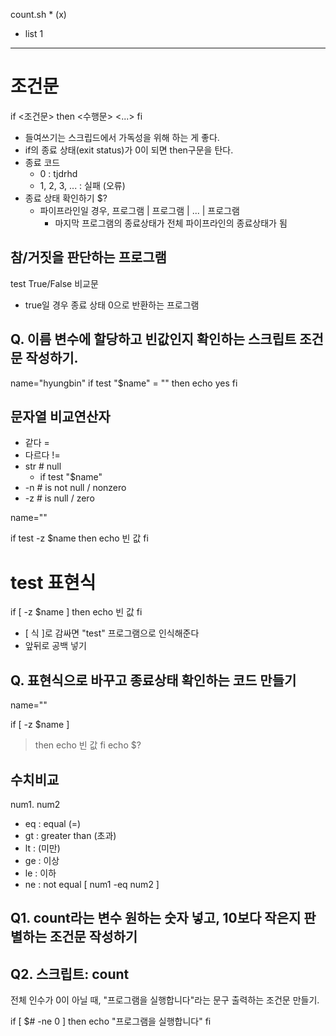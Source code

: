 count.sh * (x)

- list 1

---

# 조건문

if <조건문> 
then
  <수행문>
  <...>
fi

- 들여쓰기는 스크립드에서 가독성을 위해 하는 게 좋다.
- if의 종료 상태(exit status)가 0이 되면 then구문을 탄다.
- 종료 코드
  - 0 : tjdrhd
  - 1, 2, 3, ... : 실패 (오류)
- 종료 상태 확인하기
  $?
  - 파이프라인일 경우,
    프로그램 | 프로그램 | ... | 프로그램
    - 마지막 프로그램의 종료상태가 전체 파이프라인의 종료상태가 됨

## 참/거짓을 판단하는 프로그램
test True/False 비교문
- true일 경우 종료 상태 0으로 반환하는 프로그램

## Q. 이름 변수에 할당하고 빈값인지 확인하는 스크립트 조건문 작성하기.
name="hyungbin"
if test "$name" = ""
then
echo yes
fi

## 문자열 비교연산자
- 같다 =
- 다르다 !=
- str # null
  - if test "$name"
- -n # is not null / nonzero
- -z # is null / zero

name=""

if test -z $name
then
echo 빈 값
fi

# test 표현식

if [ -z $name ]
  then
  echo 빈 값
fi

- [ 식 ]로 감싸면 "test" 프로그램으로 인식해준다
- 앞뒤로 공백 넣기

## Q. 표현식으로 바꾸고 종료상태 확인하는 코드 만들기

name=""

if [ -z $name ]
>then
>echo 빈 값
>fi
echo $?

## 수치비교
num1. num2
- eq : equal (=)
- gt : greater than (초과)
- lt : (미만)
- ge : 이상
- le : 이하
- ne : not equal
[ num1 -eq num2 ]

## Q1. count라는 변수 원하는 숫자 넣고, 10보다 작은지 판별하는 조건문 작성하기

## Q2. 스크립트: count
전체 인수가 0이 아닐 때, "프로그램을 실행합니다"라는 문구 출력하는 조건문 만들기.

if [ $# -ne 0 ]
  then
  echo "프로그램을 실행합니다"
fi